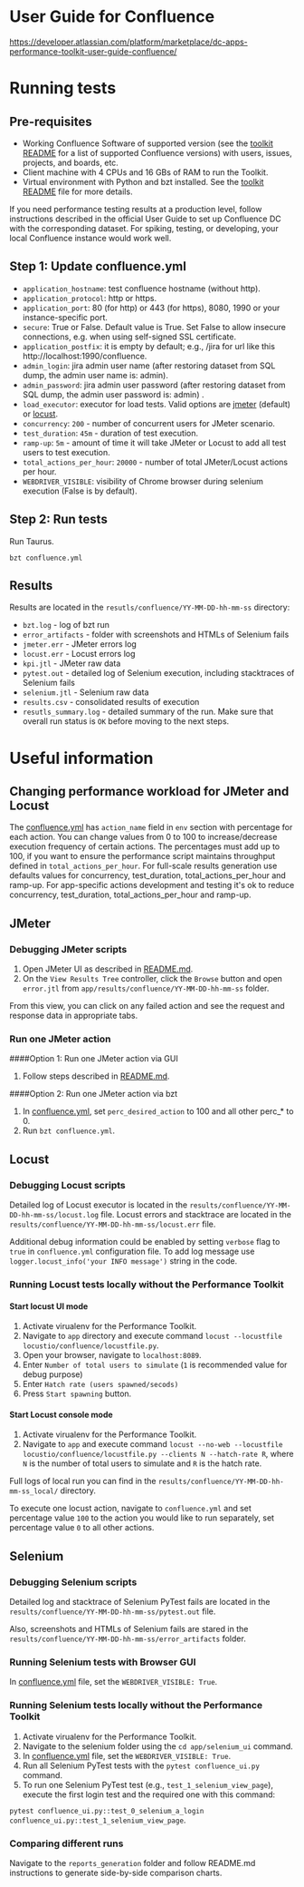 # User Guide for Confluence
https://developer.atlassian.com/platform/marketplace/dc-apps-performance-toolkit-user-guide-confluence/

# Running tests
## Pre-requisites
* Working Confluence Software of supported version (see the [toolkit README](../../README.md) for a list of supported Confluence versions) with users, issues, projects, and boards, etc.
* Client machine with 4 CPUs and 16 GBs of RAM to run the Toolkit.
* Virtual environment with Python and bzt installed. See the [toolkit README](../../README.md) file for more details.

If you need performance testing results at a production level, follow instructions described 
in the official User Guide to set up Confluence DC with the corresponding dataset.
For spiking, testing, or developing, your local Confluence instance would work well.

## Step 1: Update confluence.yml
* `application_hostname`: test confluence hostname (without http).
* `application_protocol`: http or https.
* `application_port`: 80 (for http) or 443 (for https), 8080, 1990 or your instance-specific port.
* `secure`: True or False. Default value is True. Set False to allow insecure connections, e.g. when using self-signed SSL certificate.
* `application_postfix`: it is empty by default; e.g., /jira for url like this http://localhost:1990/confluence.
* `admin_login`: jira admin user name (after restoring dataset from SQL dump, the admin user name is: admin).
* `admin_password`: jira admin user password (after restoring dataset from SQL dump, the admin user password is: admin) .
* `load_executor`: executor for load tests. Valid options are [jmeter](https://jmeter.apache.org/) (default) or [locust](https://locust.io/).
* `concurrency`: `200` - number of concurrent users for JMeter scenario.
* `test_duration`: `45m` - duration of test execution.
* `ramp-up`: `5m` - amount of time it will take JMeter or Locust to add all test users to test execution.
* `total_actions_per_hour`: `20000` - number of total JMeter/Locust actions per hour.
* `WEBDRIVER_VISIBLE`: visibility of Chrome browser during selenium execution (False is by default).

## Step 2: Run tests
Run Taurus.
```
bzt confluence.yml
```

## Results
Results are located in the `resutls/confluence/YY-MM-DD-hh-mm-ss` directory:
* `bzt.log` - log of bzt run
* `error_artifacts` - folder with screenshots and HTMLs of Selenium fails
* `jmeter.err` - JMeter errors log
* `locust.err` - Locust errors log
* `kpi.jtl` - JMeter raw data
* `pytest.out` - detailed log of Selenium execution, including stacktraces of Selenium fails
* `selenium.jtl` - Selenium raw data
* `results.csv` - consolidated results of execution
* `resutls_summary.log` - detailed summary of the run. Make sure that overall run status is `OK` before moving to the 
next steps.


# Useful information

## Changing performance workload for JMeter and Locust
The [confluence.yml](../../app/confluence.yml) has `action_name` field in `env` section with percentage for each action. You can change values from 0 to 100 to increase/decrease execution frequency of certain actions. 
The percentages must add up to 100, if you want to ensure the performance script maintains 
throughput defined in `total_actions_per_hour`.
For full-scale results generation use defaults values for concurrency, test_duration, total_actions_per_hour and ramp-up.
For app-specific actions development and testing it's ok to reduce concurrency, test_duration, total_actions_per_hour and ramp-up.

## JMeter
### Debugging JMeter scripts
1. Open JMeter UI as described in [README.md](../../app/util/jmeter/README.md).
1. On the `View Results Tree` controller, click the `Browse` button and open `error.jtl` from `app/results/confluence/YY-MM-DD-hh-mm-ss` folder.

From this view, you can click on any failed action and see the request and response data in appropriate tabs.

### Run one JMeter action
####Option 1: Run one JMeter action via GUI
1. Follow steps described in [README.md](../../app/util/jmeter/README.md).

####Option 2: Run one JMeter action via bzt
1. In [confluence.yml](../../app/confluence.yml), set `perc_desired_action` to 100 and all other perc_* to 0.
1. Run `bzt confluence.yml`.

## Locust
### Debugging Locust scripts
Detailed log of Locust executor is located in the `results/confluence/YY-MM-DD-hh-mm-ss/locust.log` file. Locust errors and stacktrace are located in the `results/confluence/YY-MM-DD-hh-mm-ss/locust.err` file.

Additional debug information could be enabled by setting `verbose` flag to `true` in `confluence.yml` configuration file. To add log message use `logger.locust_info('your INFO message')` string in the code.
### Running Locust tests locally without the Performance Toolkit
#### Start locust UI mode
1. Activate virualenv for the Performance Toolkit.
1. Navigate to `app` directory and execute command `locust --locustfile locustio/confluence/locustfile.py`. 
1. Open your browser, navigate to `localhost:8089`.  
1. Enter `Number of total users to simulate` (`1` is recommended value for debug purpose)  
1. Enter `Hatch rate (users spawned/secods)` 
1. Press `Start spawning` button.

#### Start Locust console mode
1. Activate virualenv for the Performance Toolkit.
1. Navigate to `app` and execute command `locust --no-web --locustfile locustio/confluence/locustfile.py --clients N --hatch-rate R`, where `N` is the number of total users to simulate and `R` is the hatch rate.  

Full logs of local run you can find in the `results/confluence/YY-MM-DD-hh-mm-ss_local/` directory.

To execute one locust action, navigate to `confluence.yml` and set percentage value `100` to the action you would like to run separately, set percentage value `0` to all other actions.


## Selenium
### Debugging Selenium scripts
Detailed log and stacktrace of Selenium PyTest fails are located in the `results/confluence/YY-MM-DD-hh-mm-ss/pytest.out` file. 

Also, screenshots and HTMLs of Selenium fails are stared in the `results/confluence/YY-MM-DD-hh-mm-ss/error_artifacts` folder. 

### Running Selenium tests with Browser GUI
In [confluence.yml](../../app/confluence.yml) file, set the `WEBDRIVER_VISIBLE: True`.


### Running Selenium tests locally without the Performance Toolkit
1. Activate virualenv for the Performance Toolkit.
1. Navigate to the selenium folder using the `cd app/selenium_ui` command. 
1. In [confluence.yml](../../app/confluence.yml) file, set the `WEBDRIVER_VISIBLE: True`.
1. Run all Selenium PyTest tests with the `pytest confluence_ui.py` command.
1. To run one Selenium PyTest test (e.g., `test_1_selenium_view_page`), execute the first login test and the required one with this command:

`pytest confluence_ui.py::test_0_selenium_a_login confluence_ui.py::test_1_selenium_view_page`.


### Comparing different runs
Navigate to the `reports_generation` folder and follow README.md instructions to generate side-by-side comparison charts.

